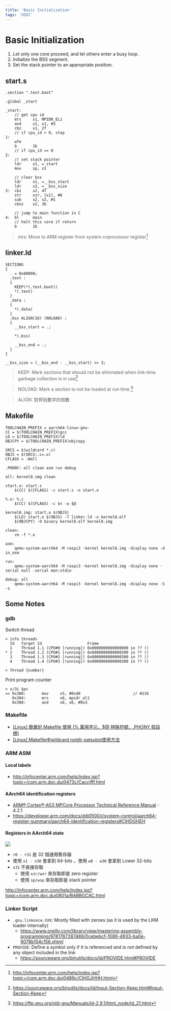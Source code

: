 ```yaml
---
title: 'Basic Initialization'
tags: 'OSDI'
---
```


# Basic Initialization

1. Let only one core proceed, and let others enter a busy loop.
2. Initialize the BSS segment.
3. Set the stack pointer to an appropriate position.

## start.s

```armasm
.section ".text.boot"

.global _start

_start:
    // get cpu id
    mrs     x1, MPIDR_EL1
    and     x1, x1, #3
    cbz     x1, 2f
    // if cpu_id > 0, stop
1:
    wfe
    b       1b
    // if cpu_id == 0
2:
    // set stack pointer
    ldr     x1, =_start
    mov     sp, x1

    // clear bss
    ldr     x1, =__bss_start
    ldr     x2, =__bss_size
3:  cbz     x2, 4f
    str     xzr, [x1], #8
    sub     x2, x2, #1
    cbnz    x2, 3b

    // jump to main function in C
4:  bl      main
    // halt this core if return
    b       1b
```

> mrs: Move to ARM register from system coprocessor register[^1]


## linker.ld

```
SECTIONS
{
  . = 0x80000;
  .text :
  {
    KEEP(*(.text.boot))
    *(.text)
  }
  .data :
  {
    *(.data)
  }
  .bss ALIGN(16) (NOLOAD) :
  {
    __bss_start = .;

    *(.bss)

    __bss_end = .;
  }
}

__bss_size = (__bss_end - __bss_start) >> 3;
```

> KEEP: Mark sections that should not be eliminated when link-time garbage collection is in use[^2]

> NOLOAD: Mark a section to not be loaded at run time.[^3]

> ALIGN: 對齊到數字的倍數

## Makefile

```mak
TOOLCHAIN_PREFIX = aarch64-linux-gnu-
CC = $(TOOLCHAIN_PREFIX)gcc
LD = $(TOOLCHAIN_PREFIX)ld
OBJCPY = $(TOOLCHAIN_PREFIX)objcopy

SRCS = $(wildcard *.c)
OBJS = $(SRCS:.c=.o)
CFLAGS = -Wall

.PHONY: all clean asm run debug

all: kernel8.img clean

start.o: start.s
	$(CC) $(CFLAGS) -c start.s -o start.o

%.o: %.c
	$(CC) $(CFLAGS) -c $< -o $@

kernel8.img: start.o $(OBJS)
	$(LD) start.o $(OBJS) -T linker.ld -o kernel8.elf
	$(OBJCPY) -O binary kernel8.elf kernel8.img

clean:
	rm -f *.o

asm:
	qemu-system-aarch64 -M raspi3 -kernel kernel8.img -display none -d in_asm

run:
	qemu-system-aarch64 -M raspi3 -kernel kernel8.img -display none -serial null -serial mon:stdio

debug: all
	qemu-system-aarch64 -M raspi3 -kernel kernel8.img -display none -S -s
```

## Some Notes

### gdb

Switch thread

```
> info threads
  Id   Target Id                    Frame 
  1    Thread 1.1 (CPU#0 [running]) 0x0000000000000000 in ?? ()
* 2    Thread 1.2 (CPU#1 [running]) 0x0000000000000300 in ?? ()
  3    Thread 1.3 (CPU#2 [running]) 0x0000000000000300 in ?? ()
  4    Thread 1.4 (CPU#3 [running]) 0x0000000000000300 in ?? ()

> thread {number}
```

Print program counter

```
> x/3i $pc
=> 0x300:       mov     x5, #0xd8                       // #216
   0x304:       mrs     x6, mpidr_el1
   0x308:       and     x6, x6, #0x3
```

### Makefile

* [[Linux] 簡單的 Makefile 使用 (% 萬用字元、$@ 特殊符號、.PHONY 假目標)](https://ephrain.net/linux-%E7%B0%A1%E5%96%AE%E7%9A%84-makefile-%E4%BD%BF%E7%94%A8-%E8%90%AC%E7%94%A8%E5%AD%97%E5%85%83%E3%80%81-%E7%89%B9%E6%AE%8A%E7%AC%A6%E8%99%9F%E3%80%81-phony-%E5%81%87%E7%9B%AE%E6%A8%99/)
* [[Linux] Makefile中wildcard notdir patsubst使用方法](https://blog.xuite.net/auster.lai/twblog/520512252-%5BLinux%5D+Makefile%E4%B8%ADwildcard+notdir+patsubst%E4%BD%BF%E7%94%A8%E6%96%B9%E6%B3%95+)

### ARM ASM

#### Local labels

* http://infocenter.arm.com/help/index.jsp?topic=/com.arm.doc.dui0473c/Caccjfff.html

#### AArch64 identification registers

* [ARM® Cortex®-A53 MPCore Processor Technical Reference Manual](http://infocenter.arm.com/help/topic/com.arm.doc.ddi0500d/DDI0500D_cortex_a53_r0p2_trm.pdf) - 4.2.1
* https://developer.arm.com/docs/ddi0500/j/system-control/aarch64-register-summary/aarch64-identification-registers#CIHDGHEH

#### Registers in AArch64 state

![](https://i.imgur.com/CCj3wsl.png)

* `r0 - r31` 是 32 個通用暫存器
* 使用 `x1 - x30` 會拿到 64-bits ，使用 `w0 - w30` 會拿到 Lower 32-bits
* `x31` 不直接存取
    * 使用 `xzr/wzr` 來存取即是 zero register
    * 使用 `sp/wsp` 來存取即是 stack pointer

http://infocenter.arm.com/help/index.jsp?topic=/com.arm.doc.dui0801a/BABBGCAC.html

### Linker Script

* `.gnu.linkonce.XXX`: Mostly filled with zeroes (as it is used by the LKM loader internally)
    * https://www.oreilly.com/library/view/mastering-assembly-programming/9781787287488/0cebebcf-1089-4933-ba0e-9078b154c156.xhtml
* `PROVIDE`: Define a symbol only if it is referenced and is not defined by any object included in the link
    * https://sourceware.org/binutils/docs/ld/PROVIDE.html#PROVIDE


[^1]: http://infocenter.arm.com/help/index.jsp?topic=/com.arm.doc.dui0489c/CIHGJHHH.html
[^2]: https://sourceware.org/binutils/docs/ld/Input-Section-Keep.html#Input-Section-Keep
[^3]: https://ftp.gnu.org/old-gnu/Manuals/ld-2.9.1/html_node/ld_21.html


